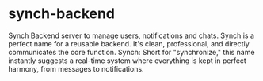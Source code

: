 # synch-backend
Synch Backend server to manage users, notifications and chats.
Synch is a perfect name for a reusable backend. It's clean, professional, and directly communicates the core function.
Synch: Short for "synchronize," this name instantly suggests a real-time system where everything is kept in perfect harmony, from messages to notifications.
